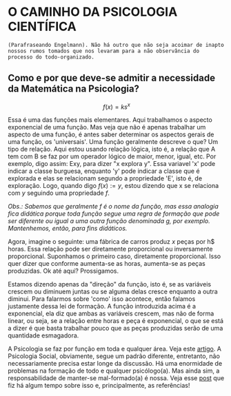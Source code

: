 # O CAMINHO DA PSICOLOGIA CIENTÍFICA
    (Parafraseando Engelmann). Não há outro que não seja acoimar de inapto nossos rumos tomados que nos levaram para a não observância do processo do todo-organizado. 


## Como e por que deve-se admitir a necessidade da Matemática na Psicologia?

$$f(x) = ks^x$$

Essa é uma das funções mais elementares. Aqui trabalhamos o aspecto exponencial de uma função. Mas veja que não é apenas trabalhar um aspecto de uma função, é antes saber determinar os aspectos gerais de uma função, os 'universais'. Uma função geralmente descreve o que? Um tipo de relação. 
Aqui estou usando relação lógica, isto é, a relação que A tem com B se faz por um operador lógico de maior, menor, igual, etc. Por exemplo, digo assim: Exy, para dizer "x explora y". Essa variavel 'x' pode indicar a classe burguesa, enquanto 'y' pode indicar a classe que é explorada e elas se   relacionam segundo a propriedade 'E', isto é, de exploração. Logo, quando digo $f(x) := y$, estou dizendo que x se relaciona com $y$ seguindo uma propriedade $f$. 

*Obs.: Sabemos que geralmente $f$ é o nome da função, mas essa analogia fica didática porque toda função segue uma regra de formação que pode ser diferente ou igual a uma outra função denominada $g$, por exemplo. Mantenhemos, então, para fins didáticos.*

Agora, imagine o seguinte: uma fábrica de carros produz $x$ peças por h$ horas. Essa relação pode ser diretamente proporcional ou inversamente proporcional. Suponhamos o primeiro caso, diretamente proporcional. Isso quer dizer que conforme aumenta-se as horas, aumenta-se as peças produzidas. Ok até aqui? Prossigamos.

Estamos dizendo apenas da "direção" da função, isto é, se as variáveis crescem ou diminuem juntas ou se alguma delas cresce enquanto a outra diminui. Para falarmos sobre 'como' isso acontece, então falamos justamente dessa lei de formação. A função introduzida acima é a exponencial, ela diz que ambas as variáveis crescem, mas não de forma linear, ou seja, se a relação entre horas e peça é exponencial, o que se está a dizer é que basta trabalhar pouco que as peças produzidas serão de uma quantidade esmagadora. 

A Psicologia se faz por função em toda e qualquer área. Veja este [artigo](https://periodicos.unisanta.br/PSY/article/view/2694). A Psicologia Social, obviamente, segue um padrão diferente, entretanto, não necessariamente precisa estar longe da discussão. Há uma enormidade de problemas na formação de todo e qualquer psicólogo(a). Mas ainda sim, a responsabilidade de manter-se mal-formado(a) é nossa. Veja esse [post](https://www.instagram.com/p/DJfltHtM4xo/?img_index=1) que fiz há algum tempo sobre isso e, principalmente, as referências!

